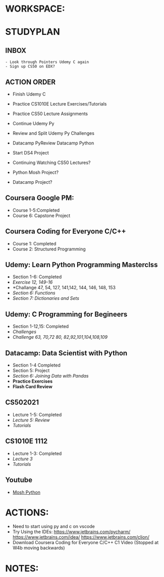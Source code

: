 # WORKSPACE:

# STUDYPLAN
## INBOX
	- Look through Pointers Udemy C again
	- Sign up CS50 on EDX?

## ACTION ORDER
  - Finish Udemy C
  - Practice CS1010E Lecture Exercises/Tutorials
  - Practice CS50 Lecture Assignments

  - Continue Udemy Py
  - Review and Split Udemy Py Challenges
  - Datacamp PyReview Datacamp Python
  - Start DS4 Project

  - Continuing Watching CS50 Lectures?
  - Python Mosh Project?
  - Datacamp Project?

## Coursera Google PM:
  - Course 1-5:Completed
  - Course 6: Capstone Project

## Coursera Coding for Everyone C/C++
  - Course 1: Completed
  - Course 2: Structured Programming

## Udemy: Learn Python Programming Masterclss
  - Section 1-6: Completed
  - *Exercise 12, 149-16*
  - *Challange 47, 54, 127, 141,142, 144, 146, 148, 153
  - *Section 6: Functions*
  - *Section 7: Dictionaries and Sets*

## Udemy: C Programming for Begineers
  - Section 1-12,15: Completed
  - *Challenges*
  - *Challenge 63, 70,72 80, 82,92,101,104,108,109* 

## Datacamp: Data Scientist with Python
  - Section 1-4 Completed
  - Section 5: Project
  - *Section 6: Joining Data with Pandas*
  - **Practice Exercises**
  - **Flash Card Review**

## CS502021
  - Lecture 1-5: Completed
  - *Lecture 5: Review*
  - *Tutorials*

## CS1010E 1112
  - Lecture 1-3: Completed
  - *Lecture 3*
  - *Tutorials*

## Youtube
  - [Mosh Python](https://www.youtube.com/watch?v=_uQrJ0TkZlc&feature=youtu.be)


# ACTIONS:
- Need to start using py and c on vscode
- Try Using the IDEs:
	https://www.jetbrains.com/pycharm/
	https://www.jetbrains.com/idea/
	https://www.jetbrains.com/clion/
- Download Coursera Coding for Everyone C/C++ C1 Video (Stopped at W4b moving backwards)

# NOTES: